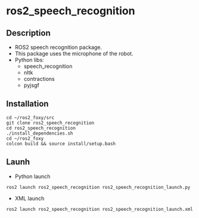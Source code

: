 # ros2_speech_recognition

## Description

- ROS2 speech recognition package.
- This package uses the microphone of the robot.
- Python libs:
  - speech_recognition
  - nltk
  - contractions
  - pyjsgf


## Installation

```
cd ~/ros2_foxy/src
git clone ros2_speech_recognition
cd ros2_speech_recognition
./install_dependencies.sh
cd ~/ros2_foxy
colcon build && source install/setup.bash
```

## Launh

- Python launch
```
ros2 launch ros2_speech_recognition ros2_speech_recognition_launch.py
```

- XML launch
```
ros2 launch ros2_speech_recognition ros2_speech_recognition_launch.xml
```
